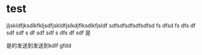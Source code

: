 # test

jljskldfjksdlkfkljsdfjskldfjslkdjflksdlkfjsldf
sdfsdfsdfsdfsdfsd
fs
dfsd
fs
dfs
df
sdf
sdf
s
df
sdf
sdf
s
dfs
df
sdf
是


是的发送到发送到kdlf   gfdd
